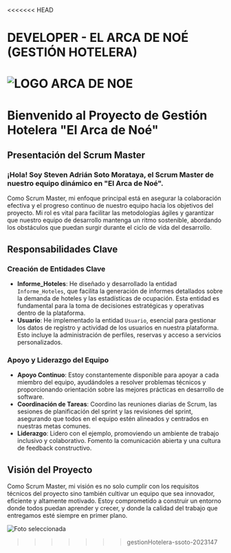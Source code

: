 <<<<<<< HEAD
# DEVELOPER - EL ARCA DE NOÉ (GESTIÓN HOTELERA)

![LOGO ARCA DE NOE](https://github.com/user-attachments/assets/5a228328-5df8-4c8a-a605-a8ca80f9862e)
=======
# Bienvenido al Proyecto de Gestión Hotelera "El Arca de Noé"

## Presentación del Scrum Master

### ¡Hola! Soy Steven Adrián Soto Morataya, el Scrum Master de nuestro equipo dinámico en "El Arca de Noé".

Como Scrum Master, mi enfoque principal está en asegurar la colaboración efectiva y el progreso continuo de nuestro equipo hacia los objetivos del proyecto. Mi rol es vital para facilitar las metodologías ágiles y garantizar que nuestro equipo de desarrollo mantenga un ritmo sostenible, abordando los obstáculos que puedan surgir durante el ciclo de vida del desarrollo.

## Responsabilidades Clave

### Creación de Entidades Clave
- **Informe_Hoteles**: He diseñado y desarrollado la entidad `Informe_Hoteles`, que facilita la generación de informes detallados sobre la demanda de hoteles y las estadísticas de ocupación. Esta entidad es fundamental para la toma de decisiones estratégicas y operativas dentro de la plataforma.
- **Usuario**: He implementado la entidad `Usuario`, esencial para gestionar los datos de registro y actividad de los usuarios en nuestra plataforma. Esto incluye la administración de perfiles, reservas y acceso a servicios personalizados.

### Apoyo y Liderazgo del Equipo
- **Apoyo Continuo**: Estoy constantemente disponible para apoyar a cada miembro del equipo, ayudándoles a resolver problemas técnicos y proporcionando orientación sobre las mejores prácticas en desarrollo de software.
- **Coordinación de Tareas**: Coordino las reuniones diarias de Scrum, las sesiones de planificación del sprint y las revisiones del sprint, asegurando que todos en el equipo estén alineados y centrados en nuestras metas comunes.
- **Liderazgo**: Lidero con el ejemplo, promoviendo un ambiente de trabajo inclusivo y colaborativo. Fomento la comunicación abierta y una cultura de feedback constructivo.

## Visión del Proyecto

Como Scrum Master, mi visión es no solo cumplir con los requisitos técnicos del proyecto sino también cultivar un equipo que sea innovador, eficiente y altamente motivado. Estoy comprometido a construir un entorno donde todos puedan aprender y crecer, y donde la calidad del trabajo que entregamos esté siempre en primer plano.

![Foto seleccionada](https://github.com/user-attachments/assets/2e1e53ec-fa96-4f62-9ccc-c7c8fee62602)
>>>>>>> gestionHotelera-ssoto-2023147
